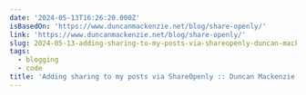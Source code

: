 ```yaml
---
date: '2024-05-13T16:26:20.000Z'
isBasedOn: 'https://www.duncanmackenzie.net/blog/share-openly/'
link: 'https://www.duncanmackenzie.net/blog/share-openly/'
slug: 2024-05-13-adding-sharing-to-my-posts-via-shareopenly-duncan-mackenzie
tags:
  - blogging
  - code
title: 'Adding sharing to my posts via ShareOpenly :: Duncan Mackenzie'
---
```

 
